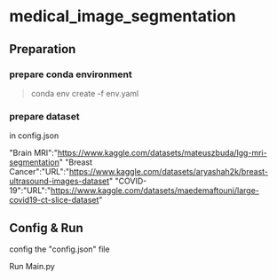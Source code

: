 # medical_image_segmentation

## Preparation
 ### prepare conda environment
>conda env create -f env.yaml
 ### prepare dataset
 
 in config.json
 
"Brain MRI":"https://www.kaggle.com/datasets/mateuszbuda/lgg-mri-segmentation"
"Breast Cancer":"URL":"https://www.kaggle.com/datasets/aryashah2k/breast-ultrasound-images-dataset"
"COVID-19":"URL":"https://www.kaggle.com/datasets/maedemaftouni/large-covid19-ct-slice-dataset"

## Config & Run
config the "config.json" file

Run Main.py
